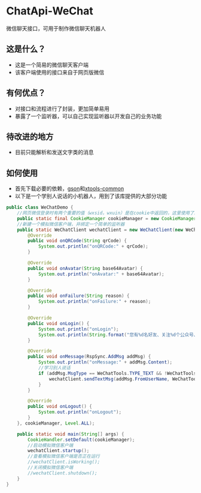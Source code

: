 # ChatApi-WeChat
微信聊天接口，可用于制作微信聊天机器人

## 这是什么？
* 这是一个简易的微信聊天客户端
* 该客户端使用的接口来自于网页版微信

## 有何优点？
* 对接口和流程进行了封装，更加简单易用
* 暴露了一个监听器，可以自己实现监听器以开发自己的业务功能

## 待改进的地方
* 目前只能解析和发送文字类的消息

## 如何使用
* 首先下载必要的依赖，[gson](https://github.com/google/gson)和[xtools-common](https://github.com/xuxiaoxiao-xxx/XTools-Common)
* 以下是一个学别人说话的小机器人，用到了该库提供的大部分功能
```java
public class WeChatDemo {
    //网页微信登录时有两个重要的值（wxsid，wxuin）是在cookie中返回的，这里使用了默认的内存Cookie管理器
    public static final CookieManager cookieManager = new CookieManager(null, CookiePolicy.ACCEPT_ALL);
    //新建一个模拟微信客户端，并绑定一个简单的监听器
    public static WeChatClient wechatClient = new WeChatClient(new WeChatClient.WeChatListener() {
        @Override
        public void onQRCode(String qrCode) {
            System.out.println("onQRCode:" + qrCode);
        }

        @Override
        public void onAvatar(String base64Avatar) {
            System.out.println("onAvatar:" + base64Avatar);
        }

        @Override
        public void onFailure(String reason) {
            System.out.println("onFailure:" + reason);
        }

        @Override
        public void onLogin() {
            System.out.println("onLogin");
            System.out.println(String.format("您有%d名好友、关注%d个公众号、活跃微信群%d个", wechatClient.friends().size(), wechatClient.publics().size(), wechatClient.chatrooms().size()));
        }

        @Override
        public void onMessage(RspSync.AddMsg addMsg) {
            System.out.println("onMessage:" + addMsg.Content);
            //学习别人说话
            if (addMsg.MsgType == WeChatTools.TYPE_TEXT && !WeChatTools.textMsgSender(addMsg).equals(wechatClient.me().UserName)) {
                wechatClient.sendTextMsg(addMsg.FromUserName, WeChatTools.textMsgContent(addMsg));
            }
        }

        @Override
        public void onLogout() {
            System.out.println("onLogout");
        }
    }, cookieManager, Level.ALL);

    public static void main(String[] args) {
        CookieHandler.setDefault(cookieManager);
        //启动模拟微信客户端
        wechatClient.startup();
        //查看模拟微信客户端是否正在运行
        //wechatClient.isWorking();
        //关闭模拟微信客户端
        //wechatClient.shutdown();
    }
}
```